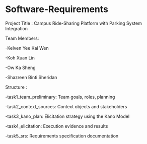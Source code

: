# Software-Requirements
Project Title : Campus Ride-Sharing Platform with Parking System Integration

Team Members:

-Kelven Yee Kai Wen

-Koh Xuan Lin

-Ow Ka Sheng

-Shazreen Binti Sheridan

Structure :

-task1_team_preliminary: Team goals, roles, planning

-task2_context_sources: Context objects and stakeholders

-task3_kano_plan: Elicitation strategy using the Kano Model

-task4_elicitation: Execution evidence and results

-task5_srs: Requirements specification documentation
